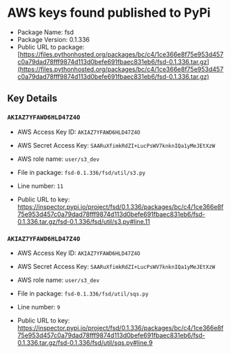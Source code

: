 # AWS keys found published to PyPi

* Package Name: fsd
* Package Version: 0.1.336
* Public URL to package: [https://files.pythonhosted.org/packages/bc/c4/1ce366e8f75e953d457c0a79dad78fff9874d113d0befe691fbaec831eb6/fsd-0.1.336.tar.gz](https://files.pythonhosted.org/packages/bc/c4/1ce366e8f75e953d457c0a79dad78fff9874d113d0befe691fbaec831eb6/fsd-0.1.336.tar.gz)

## Key Details

### `AKIAZ7YFAWD6HLD47Z4O`

* AWS Access Key ID: `AKIAZ7YFAWD6HLD47Z4O`
* AWS Secret Access Key: `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` 
* AWS role name: `user/s3_dev`
* File in package: `fsd-0.1.336/fsd/util/s3.py`
* Line number: `11`

* Public URL to key: https://inspector.pypi.io/project/fsd/0.1.336/packages/bc/c4/1ce366e8f75e953d457c0a79dad78fff9874d113d0befe691fbaec831eb6/fsd-0.1.336.tar.gz/fsd-0.1.336/fsd/util/s3.py#line.11



### `AKIAZ7YFAWD6HLD47Z4O`

* AWS Access Key ID: `AKIAZ7YFAWD6HLD47Z4O`
* AWS Secret Access Key: `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` 
* AWS role name: `user/s3_dev`
* File in package: `fsd-0.1.336/fsd/util/sqs.py`
* Line number: `9`

* Public URL to key: https://inspector.pypi.io/project/fsd/0.1.336/packages/bc/c4/1ce366e8f75e953d457c0a79dad78fff9874d113d0befe691fbaec831eb6/fsd-0.1.336.tar.gz/fsd-0.1.336/fsd/util/sqs.py#line.9


